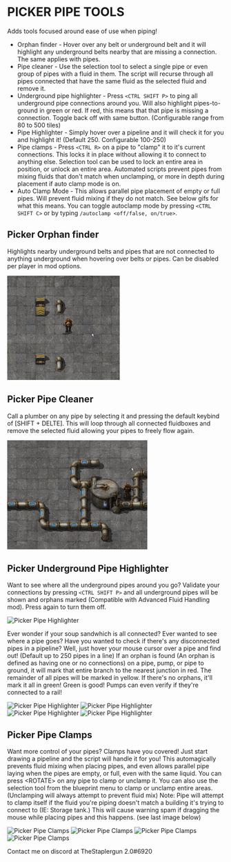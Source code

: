 # PICKER PIPE TOOLS

Adds tools focused around ease of use when piping!

- Orphan finder - Hover over any belt or underground belt and it will highlight any underground belts nearby that are missing a connection. The same applies with pipes.
- Pipe cleaner - Use the selection tool to select a single pipe or even group of pipes with a fluid in them. The script will recurse through all pipes connected that have the same fluid as the selected fluid and remove it.
- Underground pipe highlighter - Press `<CTRL SHIFT P>` to ping all underground pipe connections around you. Will also highlight pipes-to-ground in green or red. If red, this means that that pipe is missing a connection. Toggle back off with same button. (Configurable range from 80 to 500 tiles)
- Pipe Highlighter - Simply hover over a pipeline and it will check it for you and highlight it! (Default 250. Configurable 100-250)
- Pipe clamps - Press `<CTRL R>` on a pipe to "clamp" it to it's current connections. This locks it in place without allowing it to connect to anything else. Selection tool can be used to lock an entire area in position, or unlock an entire area. Automated scripts prevent pipes from mixing fluids that don't match when unclamping, or more in depth during placement if auto clamp mode is on.
- Auto Clamp Mode - This allows parallel pipe placement of empty or full pipes. Will prevent fluid mixing if they do not match. See below gifs for what this means. You can toggle autoclamp mode by pressing `<CTRL SHIFT C>` or by typing `/autoclamp <off/false, on/true>`.

## Picker Orphan finder

Highlights nearby underground belts and pipes that are not connected to anything underground when hovering over belts or pipes. Can be disabled per player in mod options.

![Picker Orphan finder](https://github.com/Nexela/PickerAtheneum/raw/master/web/picker-orphans.gif)

## Picker Pipe Cleaner

Call a plumber on any pipe by selecting it and pressing the default keybind of [SHIFT + DELTE]. This will loop through all connected fluidboxes and remove the selected fluid allowing your pipes to freely flow again.

![Picker Pipe Cleaner](https://github.com/Nexela/PickerAtheneum/raw/master/web/picker-pipe-cleaner.gif)

## Picker Underground Pipe Highlighter

Want to see where all the underground pipes around you go? Validate your connections by pressing `<CTRL SHIFT P>` and all underground pipes will be shown and orphans marked (Compatible with Advanced Fluid Handling mod). Press again to turn them off.

![Picker Pipe Highlighter](https://thumbs.gfycat.com/WelltodoBonyHusky.webp)

Ever wonder if your soup sandwhich is all connected? Ever wanted to see where a pipe goes? Have you wanted to check if there's any disconnected pipes in a pipeline? Well, just hover your mouse cursor over a pipe and find out! (Default up to 250 pipes in a line)
If an orphan is found (An orphan is defined as having one or no connections) on a pipe, pump, or pipe to ground, it will mark that entire branch to the nearest junction in red. The remainder of all pipes will be marked in yellow.
If there's no orphans, it'll mark it all in green! Green is good!
Pumps can even verify if they're connected to a rail!

![Picker Pipe Highlighter](https://i.imgur.com/erfPf6X.png)
![Picker Pipe Highlighter](https://i.imgur.com/1t7RKo9.png)
![Picker Pipe Highlighter](https://thumbs.gfycat.com/AmazingAdmirableFrog-size_restricted.gif)
![Picker Pipe Highlighter](https://thumbs.gfycat.com/ConstantBlandCoelacanth-size_restricted.gif)

## Picker Pipe Clamps

Want more control of your pipes? Clamps have you covered! Just start drawing a pipeline and the script will handle it for you! This automagically prevents fluid mixing when placing pipes, and even allows parallel pipe laying when the pipes are empty, or full, even with the same liquid.
You can press \<ROTATE> on any pipe to clamp or unclamp it. You can also use the selection tool from the blueprint menu to clamp or unclamp entire areas. (Unclamping will always attempt to prevent fluid mix)
Note: Pipe will attempt to clamp itself if the fluid you're piping doesn't match a building it's trying to connect to (IE: Storage tank.) This will cause warning spam if dragging the mouse while placing pipes and this happens. (see last image below)

![Picker Pipe Clamps](https://thumbs.gfycat.com/JollyCooperativeBlacknorwegianelkhound.webp)
![Picker Pipe Clamps](https://thumbs.gfycat.com/LongPeacefulCrocodile.webp)
![Picker Pipe Clamps](https://thumbs.gfycat.com/LeanSkeletalArmedcrab.webp)
![Picker Pipe Clamps](https://thumbs.gfycat.com/DazzlingComplicatedIberianbarbel-max-1mb.gif)

Contact me on discord at TheStaplergun 2.0#6920
